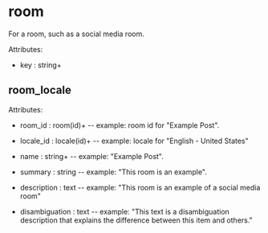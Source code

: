 # room

For a room, such as a social media room.

Attributes:

* key : string+


## room_locale

Attributes:

* room_id : room(id)+ -- example: room id for "Example Post".

* locale_id : locale(id)+ -- example: locale for "English - United States"

* name : string+ -- example: "Example Post".

* summary : string -- example: "This room is an example".

* description : text -- example: "This room is an example of a social media room"

* disambiguation : text -- example: "This text is a disambiguation description that explains the difference between this item and others."
